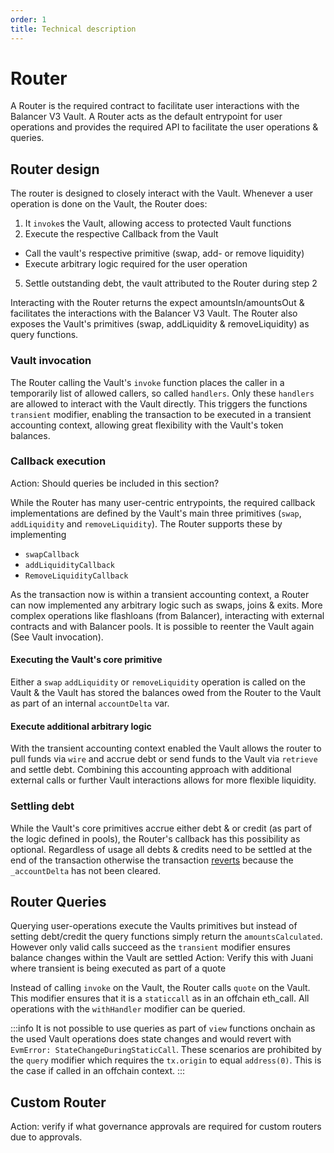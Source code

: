 ```yaml
---
order: 1
title: Technical description
---
```


# Router

A Router is the required contract to facilitate user interactions with the Balancer V3 Vault. A Router acts as the default entrypoint for user operations and provides the required API to facilitate the user operations & queries.

## Router design

The router is designed to closely interact with the Vault. Whenever a user operation is done on the Vault, the Router does:

1. It `invoke`s the Vault, allowing access to protected Vault functions
2. Execute the respective Callback from the Vault 
-  Call the vault's respective primitive (swap, add- or remove liquidity)
-  Execute arbitrary logic required for the user operation
5. Settle outstanding debt, the vault attributed to the Router during step 2

Interacting with the Router returns the expect amountsIn/amountsOut & facilitates the interactions with the Balancer V3 Vault. The Router also exposes the Vault's primitives (swap, addLiquidity & removeLiquidity) as query functions. 

### Vault invocation
The Router calling the Vault's `invoke` function places the caller in a temporarily list of allowed callers, so called `handlers`. Only these `handlers` are allowed to interact with the Vault directly. This triggers the functions `transient` modifier, enabling the transaction to be executed in a transient accounting context, allowing great flexibility with the Vault's token balances.

### Callback execution

Action: Should queries be included in this section?

While the Router has many user-centric entrypoints, the required callback implementations are defined by the Vault's main three primitives (`swap`, `addLiquidity` and `removeLiquidity`). The Router supports these by implementing

- `swapCallback`
- `addLiquidityCallback`
- `RemoveLiquidityCallback`

As the transaction now is within a transient accounting context, a Router can now implemented any arbitrary logic such as swaps, joins & exits. More complex operations like flashloans (from Balancer), interacting with external contracts and with Balancer pools. It is possible to reenter the Vault again (See Vault invocation).

#### Executing the Vault's core primitive
Either a `swap` `addLiquidity` or `removeLiquidity` operation is called on the Vault & the Vault has stored the balances owed from the Router to the Vault as part of an internal `accountDelta` var. 

#### Execute additional arbitrary logic
With the transient accounting context enabled the Vault allows the router to pull funds via `wire` and accrue debt or send funds to the Vault via `retrieve` and settle debt. Combining 
this accounting approach with additional external calls or further Vault interactions allows for more flexible liquidity.

### Settling debt
While the Vault's core primitives accrue either debt & or credit (as part of the logic defined in pools), the Router's callback has this possibility as optional. Regardless of usage all debts & credits need to be settled at the end of the transaction otherwise the transaction [reverts](https://github.com/balancer/balancer-v3-monorepo/blob/main/pkg/vault/contracts/Vault.sol#L83) because the `_accountDelta` has not been cleared.

## Router Queries
Querying user-operations execute the Vaults primitives but instead of setting debt/credit the query functions simply return the `amountsCalculated`. However only valid calls succeed as the `transient` modifier ensures balance changes within the Vault are settled
Action: Verify this with Juani where transient is being executed as part of a quote

Instead of calling `invoke` on the Vault, the Router calls `quote` on the Vault. This modifier ensures that it is a `staticcall` as in an offchain eth_call.
All operations with the `withHandler` modifier can be queried. 

:::info
It is not possible to use queries as part of `view` functions onchain as the used Vault operations does state changes and would revert with `EvmError: StateChangeDuringStaticCall`. These scenarios are prohibited by the `query` modifier which requires the `tx.origin` to equal `address(0)`. This is the case if called in an offchain context.
:::

## Custom Router
Action: verify if what governance approvals are required for custom routers due to approvals.
